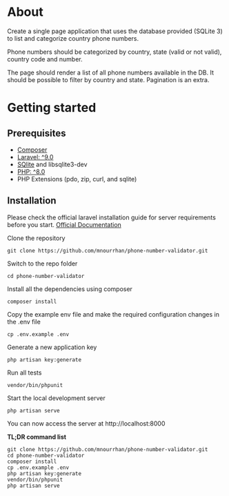 # About 
Create a single page application that uses the database provided (SQLite 3) to list and
categorize country phone numbers.

Phone numbers should be categorized by country, state (valid or not valid), country code and
number.

The page should render a list of all phone numbers available in the DB. It should be possible to
filter by country and state. Pagination is an extra.

# Getting started

## Prerequisites

- [Composer](https://getcomposer.org/)
- [Laravel: ^9.0](http://laravel.com/)
- [SQlite](https://sqlite.org) and libsqlite3-dev
- [PHP: ^8.0](https://www.php.net/)
- PHP Extensions (pdo, zip, curl, and sqlite)

## Installation

Please check the official laravel installation guide for server requirements before you start. [Official Documentation](https://laravel.com/docs/5.4/installation#installation)

Clone the repository

    git clone https://github.com/mnourrhan/phone-number-validator.git

Switch to the repo folder

    cd phone-number-validator

Install all the dependencies using composer

    composer install

Copy the example env file and make the required configuration changes in the .env file

    cp .env.example .env

Generate a new application key

    php artisan key:generate

Run all tests

    vendor/bin/phpunit

Start the local development server

    php artisan serve

You can now access the server at http://localhost:8000

**TL;DR command list**

    git clone https://github.com/mnourrhan/phone-number-validator.git
    cd phone-number-validator
    composer install
    cp .env.example .env
    php artisan key:generate
    vendor/bin/phpunit
    php artisan serve
